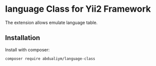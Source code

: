 # language Class for Yii2 Framework

The extension allows emulate language table.

## Installation

Install with composer:

```bash
composer require abdualiym/language-class
```